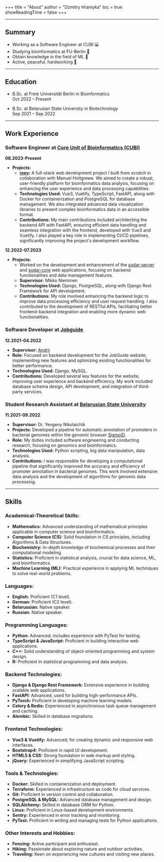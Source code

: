 +++
title = "About"
author = "Dzmitry Hramyka"
toc = true
showReadingTime = false
+++


---
## Summary

- Working as a Software Engineer at CUBI 💻
- Studying bioinformatics at FU-Berlin 🧬
- Obtain knowledge in the field of ML 👾
- Active, peaceful, hardworking 🚀


---
##  Education
* B.Sc. at Freie Universität Berlin in Bioinformatics\
Oct 2022 – Present

* B.Sc. at Belarusian State University in Biotechnology\
Sep 2021 – Sep 2022


---
## Work Experience

### Software Engineer at [Core Unit of Bioinformatics (CUBI)](https://www.cubi.bihealth.org/)
**08.2023-Present**

- **Projects:**
  - **[reev](https://github.com/bihealth/reev):** A full-stack web development project I built from scratch in collaboration with Manuel Holtgrewe. We aimed to create a robust, user-friendly platform for bioinformatics data analysis, focusing on enhancing the user experience and data processing capabilities.
  - **Technologies Used:** Vue3, Vuetify, TypeScript, FastAPI, along with Docker for containerization and PostgreSQL for database management. We also integrated advanced data visualization libraries to present complex bioinformatics data in an accessible format.
  - **Contributions:** My main contributions included architecting the backend API with FastAPI, ensuring efficient data handling and seamless integration with the frontend, developed with Vue3 and Vuetify. I also played a key role in implementing CI/CD pipelines, significantly improving the project's development workflow.

**12.2022-07.2023**

- **Projects:**
  - Worked on the development and enhancement of the [sodar-server](https://github.com/bihealth/sodar-server) and [sodar-core](https://github.com/bihealth/sodar-core) web applications, focusing on backend functionalities and data management features.
  - **Supervisor:** Mikko Nieminen
  - **Technologies Used:** Django, PostgreSQL, along with Django Rest Framework for API development.
  - **Contributions:** My role involved enhancing the backend logic to improve data processing efficiency and user request handling. I also contributed to the development of RESTful APIs, facilitating better frontend-backend integration and enabling more dynamic web functionalities.

### Software Developer at [Jobguide](https://jobguide.ru/)
**12.2021-04.2022**

- **Supervisor:** [Andrii](https://github.com/DyxaDevelop)
- **Role:** Focused on backend development for the JobGuide website, implementing new features and optimizing existing functionalities for better performance.
- **Technologies Used:** Django, MySQL.
- **Contributions:** Developed several key features for the website, improving user experience and backend efficiency. My work included database schema design, API development, and integration of third-party services.

### Student Research Assistant at [Belarusian State University](https://bsu.by/en/)
**11.2021-09.2022**

- **Supervisor:** Dr. Yevgeny Nikolaichik
- **Projects:** Developed a pipeline for automatic annotation of promoters in bacterial genomes within the genomic browser [SigmoID](https://github.com/nikolaichik/SigmoID).
- **Role:** My duties included software engineering and conducting research, focusing on genomics and bioinformatics.
- **Technologies Used:** Python scripting, big data manipulation, data analysis.
- **Contributions:** I was responsible for developing a computational pipeline that significantly improved the accuracy and efficiency of promoter annotation in bacterial genomes. This work involved extensive data analysis and the development of algorithms for genomic data processing.

---
## Skills

### Academical-Theoretical Skills:
- **Mathematics:** Advanced understanding of mathematical principles applicable in computer science and bioinformatics.
- **Computer Science (CS):** Solid foundation in CS principles, including Algorithms & Data Structures.
- **Biochemistry:** In-depth knowledge of biochemical processes and their computational modeling.
- **Statistics:** Proficient in statistical analysis, crucial for data science, ML, and bioinformatics.
- **Machine Learning (ML):** Practical experience in applying ML techniques to solve real-world problems.

### Languages:
- **English:** Proficient (C1 level).
- **German:** Proficient (C2 level).
- **Belarussian:** Native speaker.
- **Russian:** Native speaker.

### Programming Languages:
- **Python:** Advanced; includes experience with PyTest for testing.
- **TypeScript & JavaScript:** Proficient in building interactive web applications.
- **C++:** Solid understanding of object-oriented programming and system design.
- **R:** Proficient in statistical programming and data analysis.

### Backend Technologies:
- **Django & Django Rest Framework:** Extensive experience in building scalable web applications.
- **FastAPI:** Advanced; used for building high-performance APIs.
- **PyTorch:** Proficient in developing machine learning models.
- **Celery & Redis:** Experienced in asynchronous task queue management and caching.
- **Alembic:** Skilled in database migrations.

### Frontend Technologies:
- **Vue3 & Vuetify:** Advanced; for creating dynamic and responsive web interfaces.
- **Bootstrap4:** Proficient in rapid UI development.
- **HTML5 & CSS:** Strong foundation in web markup and styling.
- **jQuery:** Experienced in simplifying JavaScript scripting.

### Tools & Technologies:
- **Docker:** Skilled in containerization and deployment.
- **Terraform:** Experienced in infrastructure as code for cloud services.
- **Git:** Proficient in version control and collaboration.
- **PostgreSQL & MySQL:** Advanced database management and design.
- **SQLAlchemy:** Skilled in database ORM for Python.
- **Linux:** Proficient in Linux-based development environments.
- **Sentry:** Experienced in error tracking and monitoring.
- **PyTest:** Proficient in writing and managing tests for Python applications.

### Other Interests and Hobbies:
- **Fencing:** Active participant and enthusiast.
- **Hiking:** Passionate about exploring nature and outdoor activities.
- **Traveling:** Keen on experiencing new cultures and visiting new places.

